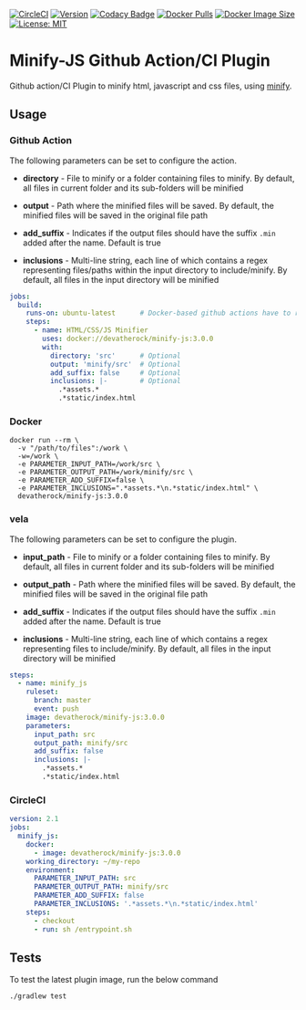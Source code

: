[![CircleCI](https://circleci.com/gh/devatherock/minify-js.svg?style=svg)](https://circleci.com/gh/devatherock/minify-js)
[![Version](https://img.shields.io/docker/v/devatherock/minify-js?sort=semver)](https://hub.docker.com/r/devatherock/minify-js/)
[![Codacy Badge](https://app.codacy.com/project/badge/Grade/a8694aab3fe44e6da2696ad628daf618)](https://www.codacy.com/gh/devatherock/minify-js/dashboard?utm_source=github.com&amp;utm_medium=referral&amp;utm_content=devatherock/minify-js&amp;utm_campaign=Badge_Grade)
[![Docker Pulls](https://img.shields.io/docker/pulls/devatherock/minify-js.svg)](https://hub.docker.com/r/devatherock/minify-js/)
[![Docker Image Size](https://img.shields.io/docker/image-size/devatherock/minify-js.svg?sort=date)](https://hub.docker.com/r/devatherock/minify-js/)
[![License: MIT](https://img.shields.io/badge/License-MIT-yellow.svg)](https://github.com/JossyDevers/minify-js/blob/master/LICENSE)
# Minify-JS Github Action/CI Plugin
Github action/CI Plugin to minify html, javascript and css files, using [minify](https://www.npmjs.com/package/minify).

## Usage
### Github Action
The following parameters can be set to configure the action.

*   **directory** - File to minify or a folder containing files to minify. By default, all files in current folder and
  its sub-folders will be minified

*   **output** - Path where the minified files will be saved. By default, the minified files will be saved in the
  original file path

*   **add_suffix** - Indicates if the output files should have the suffix `.min` added after the name. Default is true

*   **inclusions** -  Multi-line string, each line of which contains a regex representing files/paths within the input directory to include/minify. By default, all files in the input directory will be minified

```yaml
jobs:
  build:
    runs-on: ubuntu-latest      # Docker-based github actions have to run on a linux environment
    steps:
      - name: HTML/CSS/JS Minifier
        uses: docker://devatherock/minify-js:3.0.0
        with:
          directory: 'src'      # Optional
          output: 'minify/src'  # Optional
          add_suffix: false     # Optional
          inclusions: |-        # Optional
            .*assets.*
            .*static/index.html
```

### Docker

```shell
docker run --rm \
  -v "/path/to/files":/work \
  -w=/work \
  -e PARAMETER_INPUT_PATH=/work/src \
  -e PARAMETER_OUTPUT_PATH=/work/minify/src \
  -e PARAMETER_ADD_SUFFIX=false \
  -e PARAMETER_INCLUSIONS=".*assets.*\n.*static/index.html" \
  devatherock/minify-js:3.0.0
```

### vela
The following parameters can be set to configure the plugin.

*   **input_path** - File to minify or a folder containing files to minify. By default, all files in current folder and
  its sub-folders will be minified

*   **output_path** - Path where the minified files will be saved. By default, the minified files will be saved in the
  original file path

*   **add_suffix** - Indicates if the output files should have the suffix `.min` added after the name. Default is true

*   **inclusions** -  Multi-line string, each line of which contains a regex representing files to include/minify. By default, all files in the input directory will be minified

```yaml
steps:
  - name: minify_js
    ruleset:
      branch: master
      event: push
    image: devatherock/minify-js:3.0.0
    parameters:
      input_path: src
      output_path: minify/src
      add_suffix: false
      inclusions: |-
        .*assets.*
        .*static/index.html
```

### CircleCI

```yaml
version: 2.1
jobs:
  minify_js:
    docker:
      - image: devatherock/minify-js:3.0.0
    working_directory: ~/my-repo
    environment:
      PARAMETER_INPUT_PATH: src
      PARAMETER_OUTPUT_PATH: minify/src
      PARAMETER_ADD_SUFFIX: false
      PARAMETER_INCLUSIONS: '.*assets.*\n.*static/index.html'
    steps:
      - checkout
      - run: sh /entrypoint.sh
```

## Tests
To test the latest plugin image, run the below command

```shell
./gradlew test
```
